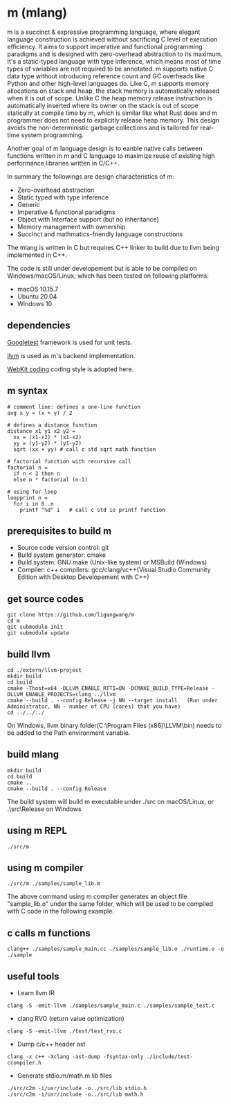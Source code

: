 # m (mlang)
m is a succinct & expressive programming language, where elegant language construction is achieved without sacrificing C level of execution efficiency. It aims to support imperative and functional programming paradigms and is designed with zero-overhead abstraction to its maximum. It's a static-typed language with type inference, which means most of time types of variables are not required to be annotated. m supports native C data type without introducing reference count and GC overheads like Python and other high-level languages do. Like C, m supports memory allocations on stack and heap, the stack memory is automatically released when it is out of scope. Unlike C the heap memory release instruction is automatically inserted where its owner on the stack is out of scope statically at compile time by m, which is similar like what Rust does and m programmer does not need to explicitly release heap memory. This design avoids the non-deterministic garbage collections and is tailored for real-time system programming.

Another goal of m language design is to eanble native calls between functions written in m and C language to maximize reuse of existing high performance libraries written in C/C++.

In summary the followings are design characteristics of m:
* Zero-overhead abstraction
* Static typed with type inference
* Generic
* Imperative & functional paradigms
* Object with Interface support (but no inheritance)
* Memory management with ownership
* Succinct and mathmatics-friendly language constructions

The mlang is written in C but requires C++ linker to build due to llvm being implemented in C++. 

The code is still under developement but is able to be compiled on Windows/macOS/Linux, which has been tested on following platforms:
* macOS 10.15.7
* Ubuntu 20.04
* Windows 10


## dependencies

[Googletest](https://github.com/google/googletest) framework is used for unit tests.

[llvm](https://github.com/llvm/llvm-project) is used as m's backend implementation.

[WebKit coding](https://webkit.org/code-style-guidelines/) coding style is adopted here.

## m syntax
```
# comment line: defines a one-line function
avg x y = (x + y) / 2

# defines a distance function
distance x1 y1 x2 y2 = 
  xx = (x1-x2) * (x1-x2)
  yy = (y1-y2) * (y1-y2)
  sqrt (xx + yy) # call c std sqrt math function

# factorial function with recursive call
factorial n = 
  if n < 2 then n
  else n * factorial (n-1)

# using for loop
loopprint n = 
  for i in 0..n
    printf "%d" i   # call c std io printf function
```

## prerequisites to build m
* Source code version control: git
* Build system generator: cmake
* Build system: GNU make (Unix-like system) or MSBuild (Windows)
* Compiler: c++ compilers: gcc/clang/vc++(Visual Studio Community Edition with Desktop Developement with C++) 

## get source codes
```
git clone https://github.com/ligangwang/m
cd m
git submodule init
git submodule update
```

## build llvm
```
cd ./extern/llvm-project
mkdir build
cd build
cmake -Thost=x64 -DLLVM_ENABLE_RTTI=ON -DCMAKE_BUILD_TYPE=Release -DLLVM_ENABLE_PROJECTS=clang ../llvm
cmake --build . --config Release -j NN --target install   (Run under Administrator, NN - number of CPU (cores) that you have)
cd ../../../
```
On Windows, llvm binary folder(C:\Program Files (x86)\LLVM\bin) needs to be added to the Path environment variable. 

## build mlang
```
mkdir build
cd build
cmake ..
cmake --build . --config Release
```
The build system will build m executable under ./src on macOS/Linux, or .\src\Release on Windows

## using m REPL
```
./src/m
```

## using m compiler
```
./src/m ./samples/sample_lib.m
```
The above command using m compiler generates an object file "sample_lib.o" under the same folder, which will be used to be compiled with C code in the following example.

## c calls m functions
```
clang++ ./samples/sample_main.cc ./samples/sample_lib.o ./runtime.o -o ./sample
```

## useful tools
* Learn llvm IR
```
clang -S -emit-llvm ./samples/sample_main.c ./samples/sample_test.c
```

* clang RVO (return value optimization)
```
clang -S -emit-llvm ./test/test_rvo.c
```

* Dump c/c++ header ast
```
clang -x c++ -Xclang -ast-dump -fsyntax-only ./include/test-ccompiler.h
```


* Generate stdio.m/math.m lib files
```
./src/c2m -i/usr/include -o../src/lib stdio.h
./src/c2m -i/usr/include -o../src/lib math.h
```

